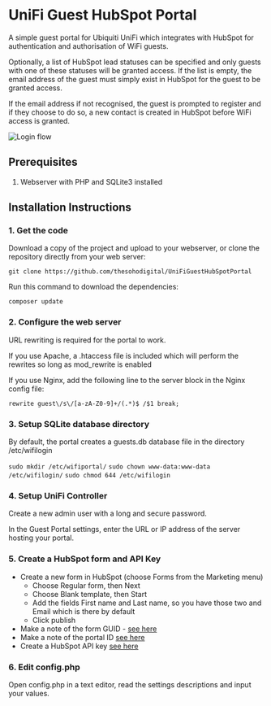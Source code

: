 # UniFi Guest HubSpot Portal

A simple guest portal for Ubiquiti UniFi which integrates with HubSpot for authentication and authorisation of WiFi guests.

Optionally, a list of HubSpot lead statuses can be specified and only guests with one of these statuses will be granted access. If the list is empty, the email address of the guest must simply exist in HubSpot for the guest to be granted access.

If the email address if not recognised, the guest is prompted to register and if they choose to do so, a new contact is created in HubSpot before WiFi access is granted.

![Login flow](https://thesohodigital.com/images/external/hubspot-unifi-flow.png)

## Prerequisites
1. Webserver with PHP and SQLite3 installed

## Installation Instructions

### 1. Get the code
Download a copy of the project and upload to your webserver, or clone the repository directly from your web server:

`git clone https://github.com/thesohodigital/UniFiGuestHubSpotPortal`

Run this command to download the dependencies:

`composer update`

### 2. Configure the web server
URL rewriting is required for the portal to work.

If you use Apache, a .htaccess file is included which will perform the rewrites so long as mod_rewrite is enabled

If you use Nginx, add the following line to the server block in the Nginx config file:

`rewrite guest\/s\/[a-zA-Z0-9]+/(.*)$ /$1 break;`

### 3. Setup SQLite database directory
By default, the portal creates a guests.db database file in the directory /etc/wifilogin 

`sudo mkdir /etc/wifiportal/`
`sudo chown www-data:www-data /etc/wifilogin/`
`sudo chmod 644 /etc/wifilogin`

### 4. Setup UniFi Controller
Create a new admin user with a long and secure password.

In the Guest Portal settings, enter the URL or IP address of the server hosting your portal.

### 5. Create a HubSpot form and API Key

- Create a new form in HubSpot (choose Forms from the Marketing menu)
  - Choose Regular form, then Next
  - Choose Blank template, then Start
  - Add the fields First name and Last name, so you have those two and Email which is there by default
  - Click publish
- Make a note of the form GUID - [see here](https://knowledge.hubspot.com/articles/kcs_article/forms/find-your-form-guid)
- Make a note of the portal ID [see here](https://knowledge.hubspot.com/articles/kcs_article/account/manage-multiple-hubspot-accounts)
- Create a HubSpot API key [see here](https://knowledge.hubspot.com/articles/kcs_article/integrations/how-do-i-get-my-hubspot-api-key)

### 6. Edit config.php

Open config.php in a text editor, read the settings descriptions and input your values.
